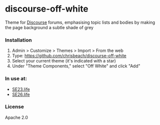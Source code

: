 # discourse-off-white

Theme for [Discourse](https://meta.discourse.org) forums, emphasising
topic lists and bodies by making the page background a subtle shade of 
grey

### Installation

1. Admin > Customize > Themes > Import > From the web
2. Type: https://github.com/chrisbeach/discourse-off-white
4. Select your current theme (it's indicated with a star)
5. Under "Theme Components," select "Off White" and click "Add"

### In use at:

* [SE23.life](https://se23.life)
* [SE26.life](https://se26.life)

### License

Apache 2.0